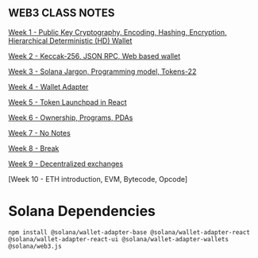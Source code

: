 ## WEB3 CLASS NOTES

[Week 1 - Public Key Cryptography, Encoding, Hashing, Encryption, Hierarchical Deterministic (HD) Wallet](https://projects.100xdevs.com/tracks/public-private-keys/Public-Key-Cryptography-1) 

[Week 2 - Keccak-256, JSON RPC, Web based wallet](https://petal-estimate-4e9.notion.site/Creating-a-web-based-wallet-b628b611dd934ca8b68a2654ac14fdb4)

[Week 3 - Solana Jargon, Programming model, Tokens-22](https://petal-estimate-4e9.notion.site/Solana-Jargon-Programming-model-Tokens-45937002d4c24cda9d02fc02a6dedc1c)

[Week 4 - Wallet Adapter](https://petal-estimate-4e9.notion.site/Wallet-adapter-860feade9cb940cea696eedf4fc61251)

[Week 5 - Token Launchpad in React](https://petal-estimate-4e9.notion.site/Token-launchpad-in-react-f0027bd023d4467ab5eb87d16ab21b40)

[Week 6 - Ownership, Programs, PDAs](https://petal-estimate-4e9.notion.site/Ownership-Authorities-Programs-and-PDAs-b2b8bfeae8064753982be9bd67afbb7b)

[Week 7 - No Notes]()

[Week 8 - Break]()

[Week 9 - Decentralized exchanges](https://petal-estimate-4e9.notion.site/Context-1147dfd1073580fc8712d69b6477cb42)

[Week 10 - ETH introduction, EVM, Bytecode, Opcode]

# Solana Dependencies

```
npm install @solana/wallet-adapter-base @solana/wallet-adapter-react @solana/wallet-adapter-react-ui @solana/wallet-adapter-wallets @solana/web3.js
```
